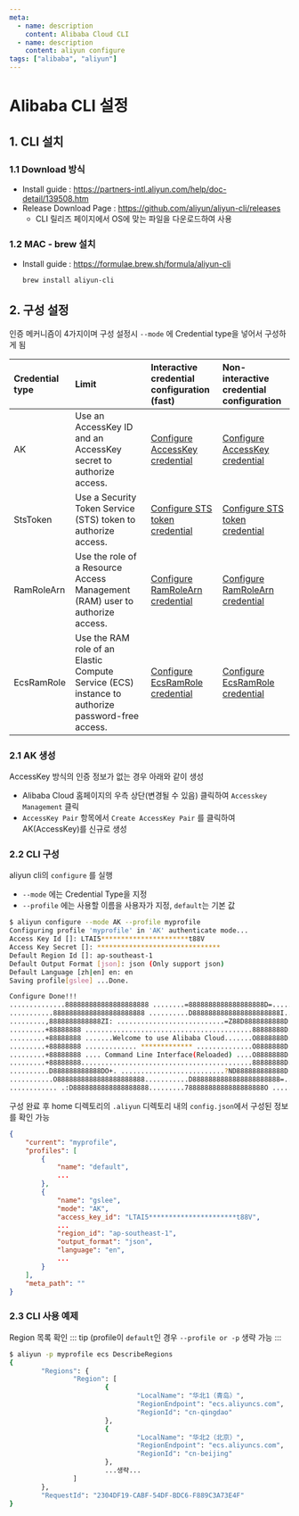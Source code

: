 ```yaml
---
meta:
  - name: description
    content: Alibaba Cloud CLI
  - name: description
    content: aliyun configure
tags: ["alibaba", "aliyun"]
---
```


# Alibaba CLI 설정

## 1. CLI 설치
### 1.1 Download 방식
- Install guide : <https://partners-intl.aliyun.com/help/doc-detail/139508.htm>
- Release Download Page : <https://github.com/aliyun/aliyun-cli/releases>
    - CLI 릴리즈 페이지에서 OS에 맞는 파일을 다운로드하여 사용

### 1.2 MAC - brew 설치
- Install guide : <https://formulae.brew.sh/formula/aliyun-cli>
    ```bash
    brew install aliyun-cli
    ```



## 2. 구성 설정

인증 메커니즘이 4가지이며 구성 설정시 `--mode` 에 Credential type을 넣어서 구성하게 됨

| Credential type | Limit                                                        | Interactive credential configuration (fast)                  | Non-interactive credential configuration                     |
| :-------------- | :----------------------------------------------------------- | :----------------------------------------------------------- | :----------------------------------------------------------- |
| AK              | Use an AccessKey ID and an AccessKey secret to authorize access. | [Configure AccessKey credential](https://partners-intl.aliyun.com/help/doc-detail/121258.htm#section-5pj-p7j-06z) | [Configure AccessKey credential](https://partners-intl.aliyun.com/help/doc-detail/121259.htm#section-hhx-jpx-95g) |
| StsToken        | Use a Security Token Service (STS) token to authorize access. | [Configure STS token credential](https://partners-intl.aliyun.com/help/doc-detail/121258.htm#section-bdk-377-tnm) | [Configure STS token credential](https://partners-intl.aliyun.com/help/doc-detail/121259.htm#section-mek-l1j-xib) |
| RamRoleArn      | Use the role of a Resource Access Management (RAM) user to authorize access. | [Configure RamRoleArn credential](https://partners-intl.aliyun.com/help/doc-detail/121258.htm#section-h4x-fnh-5yj) | [Configure RamRoleArn credential](https://partners-intl.aliyun.com/help/doc-detail/121259.htm#section-uyo-8pk-uow) |
| EcsRamRole      | Use the RAM role of an Elastic Compute Service (ECS) instance to authorize password-free access. | [Configure EcsRamRole credential](https://partners-intl.aliyun.com/help/doc-detail/121258.htm#section-pq4-04b-7an) | [Configure EcsRamRole credential](https://partners-intl.aliyun.com/help/doc-detail/121259.htm#section-874-dbh-9k0) |



### 2.1 AK 생성

AccessKey 방식의 인증 정보가 없는 경우 아래와 같이 생성

- Alibaba Cloud 홈페이지의 우측 상단(변경될 수 있음) 클릭하여 `Accesskey Management` 클릭
- `AccessKey Pair` 항목에서 `Create AccessKey Pair` 를 클릭하여 AK(AccessKey)를 신규로 생성



### 2.2 CLI 구성

aliyun cli의 `configure` 를 실행

- `--mode` 에는 Credential Type을 지정
- `--profile` 에는 사용할 이름을 사용자가 지정, `default`는 기본 값

```bash
$ aliyun configure --mode AK --profile myprofile
Configuring profile 'myprofile' in 'AK' authenticate mode...
Access Key Id []: LTAI5**********************t88V
Access Key Secret []: *******************************
Default Region Id []: ap-southeast-1
Default Output Format [json]: json (Only support json)
Default Language [zh|en] en: en
Saving profile[gslee] ...Done.

Configure Done!!!
..............888888888888888888888 ........=8888888888888888888D=..............
...........88888888888888888888888 ..........D8888888888888888888888I...........
.........,8888888888888ZI: ...........................=Z88D8888888888D..........
.........+88888888 ..........................................88888888D..........
.........+88888888 .......Welcome to use Alibaba Cloud.......O8888888D..........
.........+88888888 ............. ************* ..............O8888888D..........
.........+88888888 .... Command Line Interface(Reloaded) ....O8888888D..........
.........+88888888...........................................88888888D..........
..........D888888888888DO+. ..........................?ND888888888888D..........
...........O8888888888888888888888...........D8888888888888888888888=...........
............ .:D8888888888888888888.........78888888888888888888O ..............
```

구성 완료 후 home 디렉토리의 `.aliyun` 디렉토리 내의 `config.json`에서 구성된 정보를 확인 가능

```json
{
    "current": "myprofile",
    "profiles": [
        {
            "name": "default",
            ...
        },
        {
            "name": "gslee",
            "mode": "AK",
            "access_key_id": "LTAI5**********************t88V",
            ...
            "region_id": "ap-southeast-1",
            "output_format": "json",
            "language": "en",
            ...
        }
    ],
    "meta_path": ""
}
```

### 2.3 CLI 사용 예제
Region 목록 확인
::: tip
(profile이 `default`인 경우 `--profile or -p` 생략 가능 
:::
```bash
$ aliyun -p myprofile ecs DescribeRegions 
{
        "Regions": {
                "Region": [
                        {
                                "LocalName": "华北1（青岛）",
                                "RegionEndpoint": "ecs.aliyuncs.com",
                                "RegionId": "cn-qingdao"
                        },
                        {
                                "LocalName": "华北2（北京）",
                                "RegionEndpoint": "ecs.aliyuncs.com",
                                "RegionId": "cn-beijing"
                        },
                        ...생략...
                ]
        },
        "RequestId": "2304DF19-CABF-54DF-BDC6-F889C3A73E4F"
}
```

